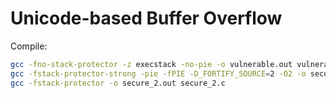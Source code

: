 # Unicode-based Buffer Overflow

Compile:

```bash
gcc -fno-stack-protector -z execstack -no-pie -o vulnerable.out vulnerable.c
gcc -fstack-protector-strong -pie -fPIE -D_FORTIFY_SOURCE=2 -O2 -o secure_1.out secure_1.c
gcc -fstack-protector -o secure_2.out secure_2.c
```